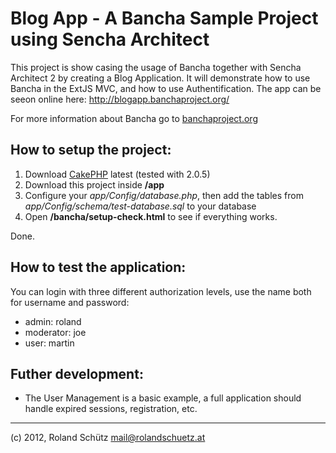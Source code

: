 
Blog App - A Bancha Sample Project using Sencha Architect
=========================================================

This project is show casing the usage of Bancha together with Sencha Architect 2 by creating a Blog Application. It will demonstrate how to use Bancha in the ExtJS MVC, and how to use Authentification.
The app can be seeon online here: http://blogapp.banchaproject.org/

For more information about Bancha go to [banchaproject.org](http://banchaproject.org)

How to setup the project:
-------------------------
1. Download [CakePHP](http://www.cakephp.org) latest (tested with 2.0.5)
1. Download this project inside __/app__
1. Configure your _app/Config/database.php_, then add the tables from _app/Config/schema/test-database.sql_ to your database
1. Open __/bancha/setup-check.html__ to see if everything works.

Done.


How to test the application:
-------------------------
You can login with three different authorization levels, use the name both for username and password:

* admin:     roland
* moderator: joe
* user:      martin


Futher development:
-------------------------
 - The User Management is a basic example, a full application should handle expired sessions, registration, etc.

-------------------------

(c) 2012, Roland Schütz
mail@rolandschuetz.at